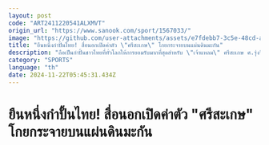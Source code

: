 ```yaml
---
layout: post
code: "ART2411220541ALXMVT"
origin_url: "https://www.sanook.com/sport/1567033/"
image: "https://github.com/user-attachments/assets/e7fdebb7-3c5e-48cd-ab86-c94226bd8462"
title: "ยืนหนึ่งกำปั้นไทย! สื่อนอกเปิดค่าตัว \"ศรีสะเกษ\" โกยกระจายบนแผ่นดินมะกัน"
description: "ถือเป็นกำปั้นชาวไทยที่ทั่วโลกให้การยอมรับมากที่สุดสำหรับ \"เจ้าแหลม\" ศรีสะเกษ ศ.รุ่งวิสัย อดีตแชมป์สภามวยโลก (WBC) รุ่นซูเปอร์ฟลายเวต 2 สมัย"
category: "SPORTS"
language: "th"
date: 2024-11-22T05:45:31.434Z
---
```


# ยืนหนึ่งกำปั้นไทย! สื่อนอกเปิดค่าตัว "ศรีสะเกษ" โกยกระจายบนแผ่นดินมะกัน